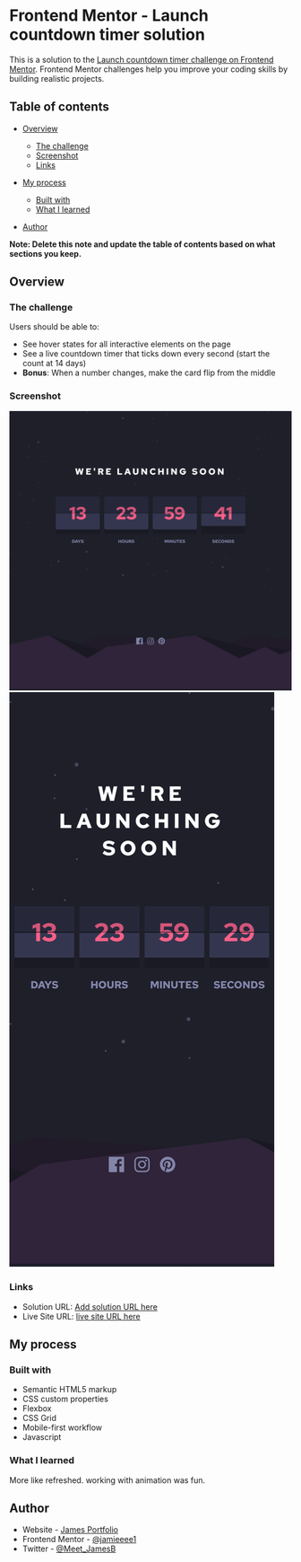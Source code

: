 # Frontend Mentor - Launch countdown timer solution

This is a solution to the [Launch countdown timer challenge on Frontend Mentor](https://www.frontendmentor.io/challenges/launch-countdown-timer-N0XkGfyz-). Frontend Mentor challenges help you improve your coding skills by building realistic projects.

## Table of contents

- [Overview](#overview)
  - [The challenge](#the-challenge)
  - [Screenshot](#screenshot)
  - [Links](#links)
- [My process](#my-process)

  - [Built with](#built-with)
  - [What I learned](#what-i-learned)

- [Author](#author)

**Note: Delete this note and update the table of contents based on what sections you keep.**

## Overview

### The challenge

Users should be able to:

- See hover states for all interactive elements on the page
- See a live countdown timer that ticks down every second (start the count at 14 days)
- **Bonus**: When a number changes, make the card flip from the middle

### Screenshot

![Desktop](/localhost_5173_.png)
![Mobile](</localhost_5173_(iPhone%20XR).png>)

### Links

- Solution URL: [Add solution URL here](https://your-solution-url.com)
- Live Site URL: [live site URL here](https://launch-countdown-timer-main-pied.vercel.app/)

## My process

### Built with

- Semantic HTML5 markup
- CSS custom properties
- Flexbox
- CSS Grid
- Mobile-first workflow
- Javascript

### What I learned

More like refreshed. working with animation was fun.

## Author

- Website - [James Portfolio](https://james-barnabas-portfolio.vercel.app/)
- Frontend Mentor - [@jamieeee1](https://www.frontendmentor.io/profile/jamieeee1)
- Twitter - [@Meet_JamesB](https://www.twitter.com/Meet_JamesB)

